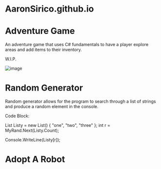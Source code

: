 # AaronSirico.github.io
# Adventure Game

An adventure game that uses C# fundamentals to have a player explore areas and add items to their inventory.

W.I.P.

![image](https://user-images.githubusercontent.com/99092776/201169117-2d08d956-f2e3-48fa-8583-84953804c5f8.png)

# Random Generator

Random generator allows for the program to search through a list of strings and produce a random element in the console.

Code Block: 

List<string> Listy = new List<string>() { "one", "two", "three" };
int r = MyRand.Next(Listy.Count);

Console.WriteLine(Listy[r]);


# Adopt A Robot
 
  
